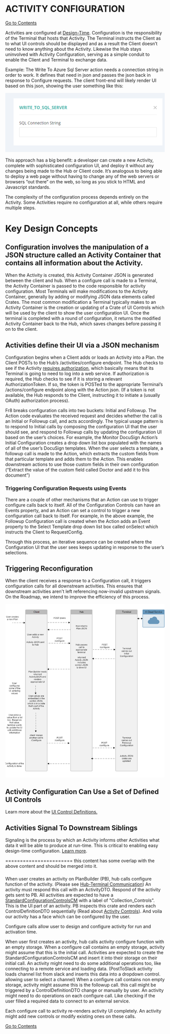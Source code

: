 # ACTIVITY CONFIGURATION

[Go to Contents](/Docs/Home.md)  

Activities are configured at [Design-Time](/Docs/ForDevelopers/OperatingConcepts/Fr8Modes.md). Configuration is the responsibility of the Terminal that hosts that Activity. The Terminal instructs the Client as to what UI controls should be displayed and as a result the Client doesn’t need to know anything  about the Activity. Likewise the Hub stays uninvolved with Activity Configuration, serving as a simple conduit to enable the Client and Terminal to exchange data.  

Example: The Write To Azure Sql Server action needs a connection string in order to work. It defines that need in json and passes the json back in response to Configure requests. The client front-end will likely render UI based on this json, showing the user something like this:  

![Write To SQL Server](/Docs/img/ActivityConfiguration_WriteToSQLServer.png)

This approach has a big benefit: a developer can create a new Activity, complete with sophisticated configuration UI, and deploy it without any changes being made to the Hub or Client code. It’s analogous to being able to deploy a web page without having to change any of the web servers or browsers “out there” on the web, so long as you stick to HTML and Javascript standards.  

The complexity of the configuration process depends entirely on the Activity. Some Activities require no configuration at all, while others require multiple steps.  

Key Design Concepts
====================

## Configuration involves the manipulation of a JSON structure called an Activity Container that contains all information about the Activity. 
When the Activity is created, this Activity Container JSON is generated between the client and hub. When a configure call is made to a Terminal, the Activity Container is passed to the code responsible for activity configuration. Most Terminals will make modifications to the Activity Container, generally by adding or modifying JSON data elements called Crates.  The most common modification a Terminal typically makes to an Activity Container is the creation or updating of a Crate of UI Controls which will be used by the client to show the user configuration UI. Once the terminal is completed with a round of configuration, it returns the modified Activity Container back to the Hub, which saves changes before passing it on to the client.

##  Activities define their UI via a JSON mechanism  

Configuration begins when a Client adds or loads an Activity into a Plan. the Client POSTs to the Hub’s /activities/configure endpoint. The Hub checks to see if the Activity [requires authorization](/Docs/ForDevelopers/Services/Authorization.md), which basically means that its Terminal is going to need to log into a web service. If authorization is required, the Hub checks to see if it is storing a relevant AuthorizationToken. If so, the token is POSTed to the appropriate Terminal’s /actions/configure endpoint along with the Action json. (If a token is not available, the Hub responds to the Client, instructing it to initiate a (usually OAuth) authorization process).  

Fr8 breaks configuration calls into two buckets: Initial and Followup. The Action code evaluates the received request and decides whether the call is an Initial or Followup call, and acts accordingly.  The typical usage pattern is to respond to Initial calls by composing the configuration UI that the user should see, and respond to Followup calls by updating the configuration UI based on the user’s choices. For example, the Monitor DocuSign Action’s Initial Configuration creates a drop down list box populated with the names of all of the user’s DocuSign templates. When the user selects a template, a followup call is made to the Action, which extracts the custom fields from that particular template and adds them to the Action. This enables downstream actions to use those custom fields in their own configuration (“Extract the value of the custom field called Doctor and add it to this document”)    

### Triggering Configuration Requests using Events  

There are a couple of other mechanisms that an Action can use to trigger configure calls back to itself. All of the Configuration Controls can have an Events property, and an Action can set a control to trigger a new configuration call back to itself. For example, in the above example, the Followup Configuration call is created when the Action adds an Event property to the Select Template drop down list box called onSelect which instructs the Client to RequestConfig.  

Through this process, an iterative sequence can be created where the Configuration UI that the user sees keeps updating in response to the user’s selections.  

## Triggering Reconfiguration  

When the client receives a response to a Configuration call, it triggers configuration calls for all downstream activities. This ensures that downstream activities aren't left referencing now-invalid upstream signals. On the Roadmap, we intend to improve the efficiency of this process.

![Configure Flow](/Docs/img/ActivityConfiguration_ConfigureFlow.png)

## Activity Configuration Can Use a Set of Defined UI Controls

Learn more about the [UI Control Definitions.](/Docs/ForDevelopers/DevelopmentGuides/ConfigurationControls.md)

## Activities Signal To Downstream Siblings
Signaling is the process by which an Activity informs other Activities what data it will be able to produce at run-time. This is critical to enabling easy design-time configuration. [Learn more](/Docs/ForDevelopers/OperatingConcepts/Signaling.md).

=======================
this content has some overlap with the above content and should be merged into it.

###  

When user creates an activity on PlanBuilder (PB), hub calls configure function of the activity. (Please see [Hub-Terminal Communication](/Docs/HubTerminalCommunication.md)) An activity must respond this call with an ActivityDTO.
Respond of the activity gets sent to PB. All activities are expected to have a [StandardConfigurationControlsCM](/Docs/Manifests/StandardConfigurationControlsCM.md) with a label of "Collection_Controls". This is the UI part of an activity. PB inspects this crate and renders each ControlDefinitionDTO sequentially (Read about [Activity Controls](/Docs/ActivityControls.md)). And voila our activity has a face which can be configured by the user.

Configure calls allow user to design and configure activity for run and activation time.

When user first creates an activity, hub calls activity configure function with an empty storage. When a configure call contains an empty storage, activity might assume that this is the initial call. Activities are expected to create the StandardConfigurationControlsCM and insert it into their storage on their initial call. An activity might need to do some additional operations too, like connecting to a remote service and loading data. (PostToSlack activity loads channel list from slack and inserts this data into a dropdown control. allowing user to select a channel)
When a configure call contains non empty storage, activity might assume this is the followup call. this call might be triggered by a ControlDefinitionDTO change or manually by user. An activity might need to do operations on each configure call. Like checking if the user filled a required data to connect to an external service.

Each configure call to activity re-renders activity UI completely. An activity might add new controls or modify existing ones on these calls.

[Go to Contents](https://github.com/Fr8org/Fr8Core/blob/master/Docs/Home.md)  
